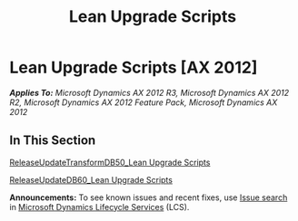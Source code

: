 ﻿---
title: Lean Upgrade Scripts
TOCTitle: Lean Upgrade Scripts
ms:assetid: 502685c5-63b4-40dc-ae26-682659e76d3e
ms:mtpsurl: https://msdn.microsoft.com/en-us/library/JJ685511(v=AX.60)
ms:contentKeyID: 49708216
ms.date: 05/18/2015
mtps_version: v=AX.60
---

# Lean Upgrade Scripts [AX 2012]


_**Applies To:** Microsoft Dynamics AX 2012 R3, Microsoft Dynamics AX 2012 R2, Microsoft Dynamics AX 2012 Feature Pack, Microsoft Dynamics AX 2012_

## In This Section

[ReleaseUpdateTransformDB50\_Lean Upgrade Scripts](releaseupdatetransformdb50-lean-upgrade-scripts.md)

[ReleaseUpdateDB60\_Lean Upgrade Scripts](releaseupdatedb60-lean-upgrade-scripts.md)

  
**Announcements:** To see known issues and recent fixes, use [Issue search](http://go.microsoft.com/fwlink/?linkid=389258) in [Microsoft Dynamics Lifecycle Services](http://go.microsoft.com/fwlink/?linkid=306505) (LCS).

